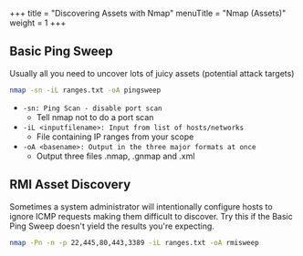 +++
title = "Discovering Assets with Nmap"
menuTitle = "Nmap (Assets)"
weight = 1
+++

## Basic Ping Sweep
Usually all you need to uncover lots of juicy assets (potential attack targets)

```bash
nmap -sn -iL ranges.txt -oA pingsweep
```
 * `-sn: Ping Scan - disable port scan`
   * Tell nmap not to do a port scan
 * `-iL <inputfilename>: Input from list of hosts/networks`
   * File containing IP ranges from your scope
 * `-oA <basename>: Output in the three major formats at once`
   * Output three files .nmap, .gnmap and .xml

## RMI Asset Discovery
Sometimes a system administrator will intentionally configure hosts to ignore ICMP requests making them difficult to discover.  Try this if the Basic Ping Sweep doesn't yield the results you're expecting.

```bash
nmap -Pn -n -p 22,445,80,443,3389 -iL ranges.txt -oA rmisweep
```

